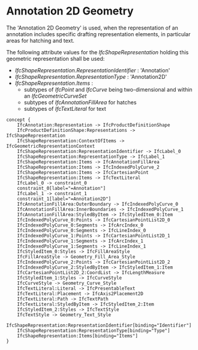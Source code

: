 Annotation 2D Geometry
======================

The 'Annotation 2D Geometry' is used, when the representation of an annotation includes specific drafting representation elements, in particular areas for hatching and text.

The following attribute values for the _IfcShapeRepresentation_ holding this geometric representation shall be used:

* _IfcShapeRepresentation_._RepresentationIdentifier_ : 'Annotation'
* _IfcShapeRepresentation_._RepresentationType_ : 'Annotation2D'
* _IfcShapeRepresentation_._Items_ :
    * subtypes of _IfcPoint_ and _IfcCurve_ being two-dimensional and within an _IfcGeometricCurveSet_
    * subtypes of _IfcAnnotationFillArea_ for hatches
    * subtypes of _IfcTextLiteral_ for text

```
concept {
    IfcAnnotation:Representation -> IfcProductDefinitionShape
    IfcProductDefinitionShape:Representations -> IfcShapeRepresentation
    IfcShapeRepresentation:ContextOfItems -> IfcGeometricRepresentationContext
    IfcShapeRepresentation:RepresentationIdentifier -> IfcLabel_0
    IfcShapeRepresentation:RepresentationType -> IfcLabel_1
    IfcShapeRepresentation:Items -> IfcAnnotationFillArea
    IfcShapeRepresentation:Items -> IfcIndexedPolyCurve_2
    IfcShapeRepresentation:Items -> IfcCartesianPoint
    IfcShapeRepresentation:Items -> IfcTextLiteral
    IfcLabel_0 -> constraint_0
    constraint_0[label="=Annotation"]
    IfcLabel_1 -> constraint_1
    constraint_1[label="=Annotation2D"]
    IfcAnnotationFillArea:OuterBoundary -> IfcIndexedPolyCurve_0
    IfcAnnotationFillArea:InnerBoundaries -> IfcIndexedPolyCurve_1
    IfcAnnotationFillArea:StyledByItem -> IfcStyledItem_0:Item
    IfcIndexedPolyCurve_0:Points -> IfcCartesianPointList2D_0
    IfcIndexedPolyCurve_0:Segments -> IfcArcIndex_0
    IfcIndexedPolyCurve_0:Segments -> IfcLineIndex_0
    IfcIndexedPolyCurve_1:Points -> IfcCartesianPointList2D_1
    IfcIndexedPolyCurve_1:Segments -> IfcArcIndex_1
    IfcIndexedPolyCurve_1:Segments -> IfcLineIndex_1
    IfcStyledItem_0:Styles -> IfcFillAreaStyle
    IfcFillAreaStyle -> Geometry_Fill_Area_Style
    IfcIndexedPolyCurve_2:Points -> IfcCartesianPointList2D_2
    IfcIndexedPolyCurve_2:StyledByItem -> IfcStyledItem_1:Item
    IfcCartesianPointList2D_2:CoordList -> IfcLengthMeasure
    IfcStyledItem_1:Styles -> IfcCurveStyle
    IfcCurveStyle -> Geometry_Curve_Style
    IfcTextLiteral:Literal -> IfcPresentableText
    IfcTextLiteral:Placement -> IfcAxis2Placement2D
    IfcTextLiteral:Path -> IfcTextPath
    IfcTextLiteral:StyledByItem -> IfcStyledItem_2:Item
    IfcStyledItem_2:Styles -> IfcTextStyle
    IfcTextStyle -> Geometry_Text_Style
    IfcShapeRepresentation:RepresentationIdentifier[binding="Identifier"]
    IfcShapeRepresentation:RepresentationType[binding="Type"]
    IfcShapeRepresentation:Items[binding="Items"]
}
```
